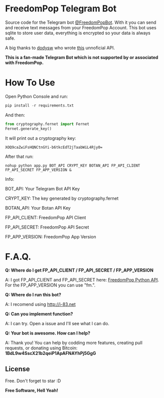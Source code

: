 # FreedomPop Telegram Bot

Source code for the Telegram bot [@FreedomPopBot](https://telegram.me/freedompopbot). With it you can send and receive text messages from your FreedomPop Account. 
This bot uses sqlite to store user data, everything is encrypted so your data is always safe.

A big thanks to [dodysw](https://github.com/dodysw/) who wrote [this](https://github.com/dodysw/fpopclient) unnoficial API.

**This is a fan-made Telegram Bot which is not supported by or associated with FreedomPop.**

# How To Use
Open Python Console and run:
```python
pip install -r requirements.txt
```
And then:
```python
from cryptography.fernet import Fernet
Fernet.generate_key()
```
It will print out a cryptography key:

`XOQ9caZwiFsHQNCtnGYi-b6tkcEdT2jTaabWiL4Rjy0=`

After that run:

`nohup python app.py BOT_API CRYPT_KEY BOTAN_API FP_API_CLIENT FP_API_SECRET FP_APP_VERSION &`

Info:

BOT_API: Your Telegram Bot API Key

CRYPT_KEY: The key generated by cryptography.fernet

BOTAN_API: Your Botan API Key

FP_API_CLIENT: FreedomPop API Client

FP_API_SECRET: FreedomPop API Secret

FP_APP_VERSION: FreedomPop App Version

# F.A.Q.
**Q: Where do I get FP_API_CLIENT / FP_API_SECRET / FP_APP_VERSION**

A: I got FP_API_CLIENT and FP_API_SECRET here: [FreedomPop Python API](https://github.com/dodysw/fpopclient). For the FP_APP_VERSION you can use "fm.".

**Q: Where do I run this bot?**

A: I recomend using http://i-83.net

**Q: Can you implement <???> function?**

A: I can try. Open a issue and I'll see what I can do.

**Q: Your bot is awesome. How can I help?**

A: Thank you! You can help by codding more features, creating pull requests, or donating using Bitcoin: **1BdL9w4SscX21b2qeiP1ApAFNAYhPj5GgG**

License
----
Free. Don't forget to star :D

**Free Software, Hell Yeah!**